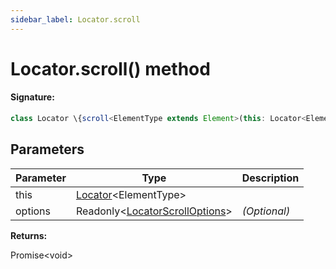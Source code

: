 ```yaml
---
sidebar_label: Locator.scroll
---
```


# Locator.scroll() method

#### Signature:

```typescript
class Locator \{scroll<ElementType extends Element>(this: Locator<ElementType>, options?: Readonly<LocatorScrollOptions>): Promise<void>;\}
```

## Parameters

| Parameter | Type                                                                        | Description  |
| --------- | --------------------------------------------------------------------------- | ------------ |
| this      | [Locator](./puppeteer.locator.md)&lt;ElementType&gt;                        |              |
| options   | Readonly&lt;[LocatorScrollOptions](./puppeteer.locatorscrolloptions.md)&gt; | _(Optional)_ |

**Returns:**

Promise&lt;void&gt;
